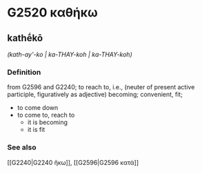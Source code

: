 # G2520 καθήκω

## kathḗkō

_(kath-ay'-ko | ka-THAY-koh | ka-THAY-koh)_

### Definition

from G2596 and G2240; to reach to, i.e., (neuter of present active participle, figuratively as adjective) becoming; convenient, fit; 

- to come down
- to come to, reach to
  - it is becoming
  - it is fit

### See also

[[G2240|G2240 ἥκω]], [[G2596|G2596 κατά]]
